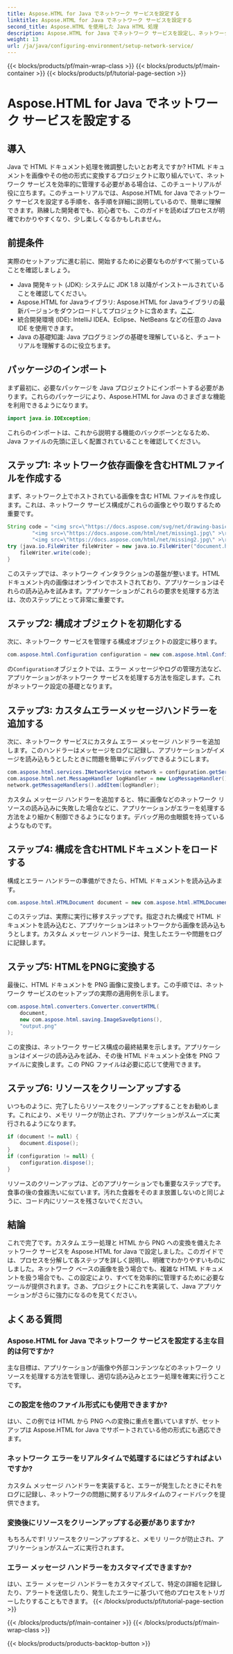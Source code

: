 ```yaml
---
title: Aspose.HTML for Java でネットワーク サービスを設定する
linktitle: Aspose.HTML for Java でネットワーク サービスを設定する
second_title: Aspose.HTML を使用した Java HTML 処理
description: Aspose.HTML for Java でネットワーク サービスを設定し、ネットワーク リソースを管理し、カスタム エラー処理を使用して HTML を PNG に変換する方法を学習します。
weight: 13
url: /ja/java/configuring-environment/setup-network-service/
---
```


{{< blocks/products/pf/main-wrap-class >}}
{{< blocks/products/pf/main-container >}}
{{< blocks/products/pf/tutorial-page-section >}}

# Aspose.HTML for Java でネットワーク サービスを設定する

## 導入
Java で HTML ドキュメント処理を微調整したいとお考えですか? HTML ドキュメントを画像やその他の形式に変換するプロジェクトに取り組んでいて、ネットワーク サービスを効率的に管理する必要がある場合は、このチュートリアルが役に立ちます。このチュートリアルでは、Aspose.HTML for Java でネットワーク サービスを設定する手順を、各手順を詳細に説明しているので、簡単に理解できます。熟練した開発者でも、初心者でも、このガイドを読めばプロセスが明確でわかりやすくなり、少し楽しくなるかもしれません。
## 前提条件
実際のセットアップに進む前に、開始するために必要なものがすべて揃っていることを確認しましょう。
- Java 開発キット (JDK): システムに JDK 1.8 以降がインストールされていることを確認してください。
-  Aspose.HTML for Javaライブラリ: Aspose.HTML for Javaライブラリの最新バージョンをダウンロードしてプロジェクトに含めます。[ここ](https://releases.aspose.com/html/java/).
- 統合開発環境 (IDE): IntelliJ IDEA、Eclipse、NetBeans などの任意の Java IDE を使用できます。
- Java の基礎知識: Java プログラミングの基礎を理解していると、チュートリアルを理解するのに役立ちます。
## パッケージのインポート
まず最初に、必要なパッケージを Java プロジェクトにインポートする必要があります。これらのパッケージにより、Aspose.HTML for Java のさまざまな機能を利用できるようになります。
```java
import java.io.IOException;
```
これらのインポートは、これから説明する機能のバックボーンとなるため、Java ファイルの先頭に正しく配置されていることを確認してください。

## ステップ1: ネットワーク依存画像を含むHTMLファイルを作成する
まず、ネットワーク上でホストされている画像を含む HTML ファイルを作成します。これは、ネットワーク サービス構成がこれらの画像とやり取りするため重要です。
```java
String code = "<img src=\"https://docs.aspose.com/svg/net/drawing-basics/filters-and-gradients/park.jpg\" >\r\n" +
		"<img src=\"https://docs.aspose.com/html/net/missing1.jpg\" >\r\n" +
		"<img src=\"https://docs.aspose.com/html/net/missing2.jpg\" >\r\n";
try (java.io.FileWriter fileWriter = new java.io.FileWriter("document.html")) {
	fileWriter.write(code);
}
```
このステップでは、ネットワーク インタラクションの基盤が整います。HTML ドキュメント内の画像はオンラインでホストされており、アプリケーションはそれらの読み込みを試みます。アプリケーションがこれらの要求を処理する方法は、次のステップにとって非常に重要です。
## ステップ2: 構成オブジェクトを初期化する
次に、ネットワーク サービスを管理する構成オブジェクトの設定に移ります。
```java
com.aspose.html.Configuration configuration = new com.aspose.html.Configuration();
```
の`Configuration`オブジェクトでは、エラー メッセージやログの管理方法など、アプリケーションがネットワーク サービスを処理する方法を指定します。これがネットワーク設定の基礎となります。
## ステップ3: カスタムエラーメッセージハンドラーを追加する
次に、ネットワーク サービスにカスタム エラー メッセージ ハンドラーを追加します。このハンドラーはメッセージをログに記録し、アプリケーションがイメージを読み込もうとしたときに問題を簡単にデバッグできるようにします。
```java
com.aspose.html.services.INetworkService network = configuration.getService(com.aspose.html.services.INetworkService.class);
com.aspose.html.net.MessageHandler logHandler = new LogMessageHandler();
network.getMessageHandlers().addItem(logHandler);
```

カスタム メッセージ ハンドラーを追加すると、特に画像などのネットワーク リソースの読み込みに失敗した場合などに、アプリケーションがエラーを処理する方法をより細かく制御できるようになります。デバッグ用の虫眼鏡を持っているようなものです。
## ステップ4: 構成を含むHTMLドキュメントをロードする

構成とエラー ハンドラーの準備ができたら、HTML ドキュメントを読み込みます。
```java
com.aspose.html.HTMLDocument document = new com.aspose.html.HTMLDocument("document.html", configuration);
```
このステップは、実際に実行に移すステップです。指定された構成で HTML ドキュメントを読み込むと、アプリケーションはネットワークから画像を読み込もうとします。カスタム メッセージ ハンドラーは、発生したエラーや問題をログに記録します。
## ステップ5: HTMLをPNGに変換する
最後に、HTML ドキュメントを PNG 画像に変換します。この手順では、ネットワーク サービスのセットアップの実際の適用例を示します。
```java
com.aspose.html.converters.Converter.convertHTML(
	document,
	new com.aspose.html.saving.ImageSaveOptions(),
	"output.png"
);
```
この変換は、ネットワーク サービス構成の最終結果を示します。アプリケーションはイメージの読み込みを試み、その後 HTML ドキュメント全体を PNG ファイルに変換します。この PNG ファイルは必要に応じて使用できます。
## ステップ6: リソースをクリーンアップする
いつものように、完了したらリソースをクリーンアップすることをお勧めします。これにより、メモリ リークが防止され、アプリケーションがスムーズに実行されるようになります。
```java
if (document != null) {
	document.dispose();
}
if (configuration != null) {
	configuration.dispose();
}
```
リソースのクリーンアップは、どのアプリケーションでも重要なステップです。食事の後の食器洗いに似ています。汚れた食器をそのまま放置しないのと同じように、コード内にリソースを残さないでください。

## 結論
これで完了です。カスタム エラー処理と HTML から PNG への変換を備えたネットワーク サービスを Aspose.HTML for Java で設定しました。このガイドでは、プロセスを分解して各ステップを詳しく説明し、明確でわかりやすいものにしました。ネットワーク ベースの画像を扱う場合でも、複雑な HTML ドキュメントを扱う場合でも、この設定により、すべてを効率的に管理するために必要なツールが提供されます。さあ、プロジェクトにこれを実装して、Java アプリケーションがさらに強力になるのを見てください。
## よくある質問
### Aspose.HTML for Java でネットワーク サービスを設定する主な目的は何ですか?  
主な目標は、アプリケーションが画像や外部コンテンツなどのネットワーク リソースを処理する方法を管理し、適切な読み込みとエラー処理を確実に行うことです。
### この設定を他のファイル形式にも使用できますか?  
はい、この例では HTML から PNG への変換に重点を置いていますが、セットアップは Aspose.HTML for Java でサポートされている他の形式にも適応できます。
### ネットワーク エラーをリアルタイムで処理するにはどうすればよいですか?  
カスタム メッセージ ハンドラーを実装すると、エラーが発生したときにそれをログに記録し、ネットワークの問題に関するリアルタイムのフィードバックを提供できます。
### 変換後にリソースをクリーンアップする必要がありますか?  
もちろんです! リソースをクリーンアップすると、メモリ リークが防止され、アプリケーションがスムーズに実行されます。
### エラー メッセージ ハンドラーをカスタマイズできますか?  
はい、エラー メッセージ ハンドラーをカスタマイズして、特定の詳細を記録したり、アラートを送信したり、発生したエラーに基づいて他のプロセスをトリガーしたりすることもできます。
{{< /blocks/products/pf/tutorial-page-section >}}

{{< /blocks/products/pf/main-container >}}
{{< /blocks/products/pf/main-wrap-class >}}

{{< blocks/products/products-backtop-button >}}
